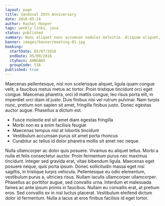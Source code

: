 ```yaml
---
layout: page
title: Sandoval 35th Anniversary
date: 2016-05-24
author: Rachel Hooper
tags: weekly links, java
status: published
summary: Nunc aliquet nunc accumsan sodales molestie. Aliquam aliquet, lectus.
banner: images/banner/meeting-01.jpg
booking:
  startDate: 05/07/2016
  endDate: 05/09/2016
  ctyhocn: AHNGAHX
  groupCode: S3A
published: true
---
```

Maecenas pellentesque, nisl non scelerisque aliquet, ligula quam congue velit, a faucibus metus metus ac tortor. Proin tristique tincidunt orci eget congue. Maecenas pharetra, orci id mattis congue, leo risus porta elit, in imperdiet orci diam id justo. Duis finibus nisi vel rutrum pulvinar. Nam turpis nunc, pretium non sapien sit amet, fringilla finibus justo. Donec egestas auctor augue. Phasellus a dictum est.

* Fusce molestie est sit amet diam egestas fringilla
* Morbi non ex a enim facilisis feugiat
* Maecenas tempus nisl at lobortis tincidunt
* Vestibulum accumsan purus sit amet porta rhoncus
* Curabitur ac tellus id dolor pharetra mollis sit amet nec neque.

Nulla ullamcorper ac dolor quis posuere. Vivamus eu aliquet tellus. Morbi a nulla et felis consectetur auctor. Proin fermentum purus nec maximus tincidunt. Integer sed gravida erat, vitae bibendum ligula. Maecenas eget posuere neque, quis porta ipsum. Donec sollicitudin massa eget nisi sagittis, in tristique turpis vehicula.
Pellentesque eu odio elementum, vestibulum purus a, ultricies risus. Nullam iaculis ullamcorper ullamcorper. Phasellus ac porttitor augue, sed convallis urna. Interdum et malesuada fames ac ante ipsum primis in faucibus. Nullam eu convallis erat, at pretium eros. Sed convallis ex in nisl luctus placerat. Vestibulum eleifend dictum dolor id fermentum. Nulla a lacus at eros finibus facilisis id eget tortor.
